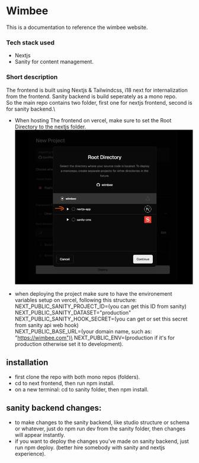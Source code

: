 # Wimbee

This is a documentation to reference the wimbee website.

### Tech stack used

- Nextjs
- Sanity for content management.

### Short description

The frontend is built using Nextjs & Tailwindcss, i18 next for internalization from the frontend.
Sanity backend is build seperately as a mono repo.\
So the main repo contains two folder, first one for nextjs frontend, second is for sanity backend.\

- When hosting The frontend on vercel, make sure to set the Root Directory to the nextjs folder.
  ![Image for setting the root directoy when deploying on vercel](/nextjs-app/public/images/vercel1.png)

- when deploying the project make sure to have the environement variables setup on vercel, following this structure:
  NEXT_PUBLIC_SANITY_PROJECT_ID=(you can get this ID from sanity)\
  NEXT_PUBLIC_SANITY_DATASET="production"\
  NEXT_PUBLIC_SANITY_HOOK_SECRET=(you can get or set this secret from sanity api web hook)\
  NEXT_PUBLIC_BASE_URL=(your domain name, such as: "https://wimbee.com")\
  NEXT_PUBLIC_ENV=(production if it's for production otherwise set it to development).

## installation

- first clone the repo with both mono repos (folders).
- cd to next frontend, then run npm install.
- on a new terminal: cd to sanity folder, then npm install.

## sanity backend changes:

- to make changes to the sanity backend, like studio structure or schema or whatever, just do npm run dev from the sanity folder, then changes will appear instantly.
- if you want to deploy the changes you've made on sanity backend, just run npm deploy. (better hire somebody with sanity and nextjs experience).

